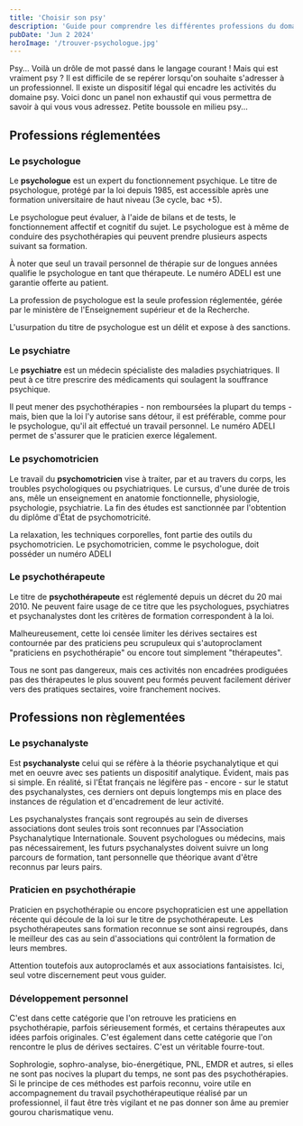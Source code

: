 ```yaml
---
title: 'Choisir son psy'
description: 'Guide pour comprendre les différentes professions du domaine psy en France, incluant les professions réglementées comme les psychologues et psychiatres, ainsi que les non réglementées comme les psychanalystes et praticiens en développement personnel.'
pubDate: 'Jun 2 2024'
heroImage: '/trouver-psychologue.jpg'
---
```


Psy… Voilà un drôle de mot passé dans le langage courant ! Mais qui est vraiment psy ? Il est difficile de se repérer lorsqu'on souhaite s'adresser à un professionnel. Il existe un dispositif légal qui encadre les activités du domaine psy. Voici donc un panel non exhaustif qui vous permettra de savoir à qui vous vous adressez. Petite boussole en milieu psy...

## Professions réglementées

### Le psychologue

Le **psychologue** est un expert du fonctionnement psychique. Le titre de psychologue, protégé par la loi depuis 1985, est accessible après une formation universitaire de haut niveau (3e cycle, bac +5).

Le psychologue peut évaluer, à l'aide de bilans et de tests, le fonctionnement affectif et cognitif du sujet. Le psychologue est à même de conduire des psychothérapies qui peuvent prendre plusieurs aspects suivant sa formation.

À noter que seul un travail personnel de thérapie sur de longues années qualifie le psychologue en tant que thérapeute. Le numéro ADELI est une garantie offerte au patient.

La profession de psychologue est la seule profession réglementée, gérée par le ministère de l'Enseignement supérieur et de la Recherche.

L'usurpation du titre de psychologue est un délit et expose à des sanctions.

### Le psychiatre

Le **psychiatre** est un médecin spécialiste des maladies psychiatriques. Il peut à ce titre prescrire des médicaments qui soulagent la souffrance psychique.

Il peut mener des psychothérapies - non remboursées la plupart du temps - mais, bien que la loi l'y autorise sans détour, il est préférable, comme pour le psychologue, qu'il ait effectué un travail personnel. Le numéro ADELI permet de s'assurer que le praticien exerce légalement.

### Le psychomotricien

Le travail du **psychomotricien** vise à traiter, par et au travers du corps, les troubles psychologiques ou psychiatriques. Le cursus, d'une durée de trois ans, mêle un enseignement en anatomie fonctionnelle, physiologie, psychologie, psychiatrie. La fin des études est sanctionnée par l'obtention du diplôme d'État de psychomotricité.

La relaxation, les techniques corporelles, font partie des outils du psychomotricien. Le psychomotricien, comme le psychologue, doit posséder un numéro ADELI

### Le psychothérapeute

Le titre de **psychothérapeute** est réglementé depuis un décret du 20 mai 2010. Ne peuvent faire usage de ce titre que les psychologues, psychiatres et psychanalystes dont les critères de formation correspondent à la loi.

Malheureusement, cette loi censée limiter les dérives sectaires est contournée par des praticiens peu scrupuleux qui s'autoproclament "praticiens en psychothérapie" ou encore tout simplement "thérapeutes".

Tous ne sont pas dangereux, mais ces activités non encadrées prodiguées pas des thérapeutes le plus souvent peu formés peuvent facilement dériver vers des pratiques sectaires, voire franchement nocives.

## Professions non règlementées

### Le psychanalyste

Est **psychanalyste** celui qui se réfère à la théorie psychanalytique et qui met en oeuvre avec ses patients un dispositif analytique. Évident, mais pas si simple. En réalité, si l'État français ne légifère pas - encore - sur le statut des psychanalystes, ces derniers ont depuis longtemps mis en place des instances de régulation et d'encadrement de leur activité.

Les psychanalystes français sont regroupés au sein de diverses associations dont seules trois sont reconnues par l'Association Psychanalytique Internationale. Souvent psychologues ou médecins, mais pas nécessairement, les futurs psychanalystes doivent suivre un long parcours de formation, tant personnelle que théorique avant d'être reconnus par leurs pairs.

### Praticien en psychothérapie

Praticien en psychothérapie ou encore psychopraticien est une appellation récente qui découle de la loi sur le titre de psychothérapeute. Les psychothérapeutes sans formation reconnue se sont ainsi regroupés, dans le meilleur des cas au sein d'associations qui contrôlent la formation de leurs membres.

Attention toutefois aux autoproclamés et aux associations fantaisistes. Ici, seul votre discernement peut vous guider.

### Développement personnel

C'est dans cette catégorie que l'on retrouve les praticiens en psychothérapie, parfois sérieusement formés, et certains thérapeutes aux idées parfois originales. C'est également dans cette catégorie que l'on rencontre le plus de dérives sectaires. C'est un véritable fourre-tout.

Sophrologie, sophro-analyse, bio-énergétique, PNL, EMDR et autres, si elles ne sont pas nocives la plupart du temps, ne sont pas des psychothérapies. Si le principe de ces méthodes est parfois reconnu, voire utile en accompagnement du travail psychothérapeutique réalisé par un professionnel, il faut être très vigilant et ne pas donner son âme au premier gourou charismatique venu.
